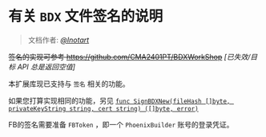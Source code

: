 # 有关 `BDX` 文件签名的说明
> 文档作者: [_@Inotart_](https://github.com/Inotart)

~~签名的实现可参考 <https://github.com/CMA2401PT/BDXWorkShop>~~ _[已失效/目标 API 总是返回空值]_

本扩展库现已支持与 `签名` 相关的功能。 

如果您打算实现相同的功能，另见 [`func SignBDXNew(fileHash []byte, privateKeyString string, cert string) ([]byte, error)`](https://github.com/LNSSPsd/PhoenixBuilder/blob/main/fastbuilder/bdump/utils.go#L117)

FB的签名需要准备 `FBToken` ，即一个 `PhoenixBuilder` 账号的登录凭证。
